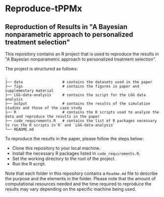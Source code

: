 # Reproduce-tPPMx

## Reproduction of Results in "A Bayesian nonparametric approach to personalized treatment selection"

This repository contains an R project that is used to reproduce the results in "A Bayesian nonparametric approach to personalized treatment selection".

The project is structured as follows:

    .
    ├── data                  # contains the datasets used in the paper
    ├── figs                  # contains the figures in paper and supplementary material
    ├── LGG-data-analysis     # contains the script for the LGG data analysis
    ├── output                # contains the results of the simulation studies and those of the case study
    ├── R                     # contains the R scripts used to analyze the data and reproduce the results in the paper
    ├── code_requirements.R   # contains the list of R packages necessary to run the R scripts in`R` and `LGG-data-analysis`
    └── README.md

To reproduce the results in the paper, please follow the steps below:

-   Clone this repository to your local machine.
-   Install the necessary R packages listed in `code_requirements.R`.
-   Set the working directory to the root of the project.
-   Run the R script.

Note that each folder in this repository contains a `Readme.md` file to describe the purpose and the elements in the folder. Please note that the amount of computational resources needed and the time required to reproduce the results may vary depending on the specific machine being used. 
